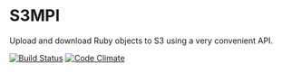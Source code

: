 S3MPI 
=========

Upload and download Ruby objects to S3 using a very convenient API.

[![Build Status](https://travis-ci.org/robertzk/s3mpi.svg?branch=master)](https://travis-ci.org/robertzk/s3mpi)
[![Code Climate](https://codeclimate.com/github/robertzk/s3mpi.png)](https://codeclimate.com/github/robertzk/s3mpi)
